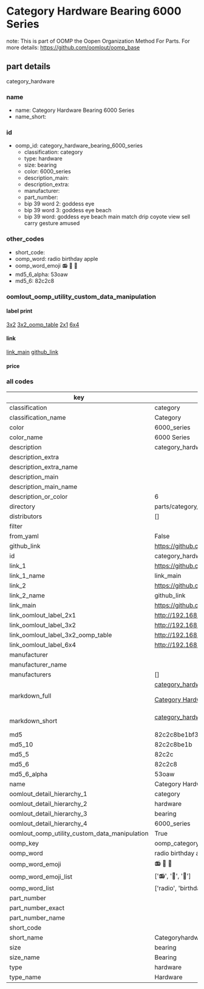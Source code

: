# Category Hardware Bearing 6000 Series  

note: This is part of OOMP the Oopen Organization Method For Parts. For more details: https://github.com/oomlout/oomp_base

##  part details



category_hardware

### name
* name: Category Hardware Bearing 6000 Series
* name_short: 
### id
* oomp_id: category_hardware_bearing_6000_series
  * classification: category
  * type: hardware
  * size: bearing
  * color: 6000_series
  * description_main: 
  * description_extra: 
  * manufacturer: 
  * part_number: 
  * bip 39 word 2: goddess eye
  * bip 39 word 3: goddess eye beach
  * bip 39 word: goddess eye beach main match drip coyote view sell carry gesture amused

### other_codes
* short_code: 
* oomp_word: radio birthday apple
* oomp_word_emoji :radio: :birthday: :apple:
* md5_6_alpha: 53oaw
* md5_6: 82c2c8






### oomlout_oomp_utility_custom_data_manipulation
#### label print
[3x2](http://192.168.1.245:1112/?label=oomp%2053oaw)
[3x2_oomp_table](http://192.168.1.107:1112/?label=oomp%2053oaw)
[2x1](http://192.168.1.242:1112/?label=oomp%2053oaw)
[6x4](http://192.168.1.55:1112/?label=oomp%2053oaw)    

#### link

[link_main](https://github.com/oomlout/oomlout_oomp_current_version_messy/tree/main/parts/category_hardware_bearing_6000_series) [github_link](https://github.com/oomlout/oomlout_oomp_part_src/tree/main/parts/category_hardware_bearing_6000_series)                             

#### price







### all codes 
| key | value |  
| --- | --- |  
| classification | category |  
| classification_name | Category |  
| color | 6000_series |  
| color_name | 6000 Series |  
| description | category_hardware |  
| description_extra |  |  
| description_extra_name |  |  
| description_main |  |  
| description_main_name |  |  
| description_or_color | 6  |  
| directory | parts/category_hardware_bearing_6000_series |  
| distributors | [] |  
| filter |  |  
| from_yaml | False |  
| github_link | https://github.com/oomlout/oomlout_oomp_part_src/tree/main/parts/category_hardware_bearing_6000_series |  
| id | category_hardware_bearing_6000_series |  
| link_1 | https://github.com/oomlout/oomlout_oomp_current_version_messy/tree/main/parts/category_hardware_bearing_6000_series |  
| link_1_name | link_main |  
| link_2 | https://github.com/oomlout/oomlout_oomp_part_src/tree/main/parts/category_hardware_bearing_6000_series |  
| link_2_name | github_link |  
| link_main | https://github.com/oomlout/oomlout_oomp_current_version_messy/tree/main/parts/category_hardware_bearing_6000_series |  
| link_oomlout_label_2x1 | http://192.168.1.242:1112/?label=oomp%2053oaw |  
| link_oomlout_label_3x2 | http://192.168.1.245:1112/?label=oomp%2053oaw |  
| link_oomlout_label_3x2_oomp_table | http://192.168.1.107:1112/?label=oomp%2053oaw |  
| link_oomlout_label_6x4 | http://192.168.1.55:1112/?label=oomp%2053oaw |  
| manufacturer |  |  
| manufacturer_name |  |  
| manufacturers | [] |  
| markdown_full | [category_hardware_bearing_6000_series](https://github.com/oomlout/oomlout_oomp_current_version_messy/tree/main/parts/category_hardware_bearing_6000_series)<br>[](https://github.com/oomlout/oomlout_oomp_current_version_messy/tree/main/parts/category_hardware_bearing_6000_series)<br>[Category Hardware Bearing 6000 Series](https://github.com/oomlout/oomlout_oomp_current_version_messy/tree/main/parts/category_hardware_bearing_6000_series)<br><br> |  
| markdown_short | [category_hardware_bearing_6000_series](https://github.com/oomlout/oomlout_oomp_current_version_messy/tree/main/parts/category_hardware_bearing_6000_series)<br><br> |  
| md5 | 82c2c8be1bf3e6350cc4686426d44b21 |  
| md5_10 | 82c2c8be1b |  
| md5_5 | 82c2c |  
| md5_6 | 82c2c8 |  
| md5_6_alpha | 53oaw |  
| name | Category Hardware Bearing 6000 Series |  
| oomlout_detail_hierarchy_1 | category |  
| oomlout_detail_hierarchy_2 | hardware |  
| oomlout_detail_hierarchy_3 | bearing |  
| oomlout_detail_hierarchy_4 | 6000_series |  
| oomlout_oomp_utility_custom_data_manipulation | True |  
| oomp_key | oomp_category_hardware_bearing_6000_series |  
| oomp_word | radio birthday apple |  
| oomp_word_emoji | :radio: :birthday: :apple: |  
| oomp_word_emoji_list | [':radio:', ':birthday:', ':apple:'] |  
| oomp_word_list | ['radio', 'birthday', 'apple'] |  
| part_number |  |  
| part_number_exact |  |  
| part_number_name |  |  
| short_code |  |  
| short_name | Categoryhardware |  
| size | bearing |  
| size_name | Bearing |  
| type | hardware |  
| type_name | Hardware |  
